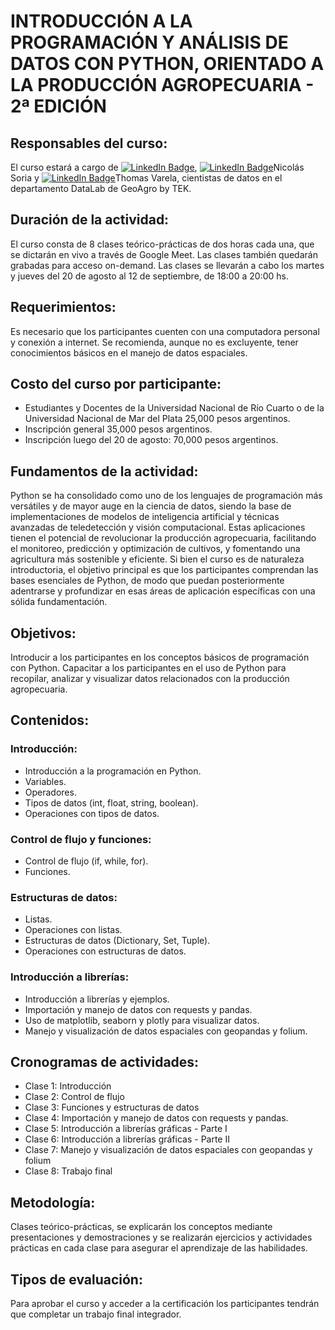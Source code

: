 # INTRODUCCIÓN A LA PROGRAMACIÓN Y ANÁLISIS DE DATOS CON PYTHON, ORIENTADO A LA PRODUCCIÓN AGROPECUARIA - 2ª EDICIÓN

## Responsables del curso: 
El curso estará a cargo de [![LinkedIn Badge](https://img.shields.io/badge/-marianobonelli-gray?style=flat&logo=linkedin&logoColor=white)](https://www.linkedin.com/in/mariano-francisco-bonelli/), [![LinkedIn Badge](https://img.shields.io/badge/-Nicolás_Soria-gray?style=flat&logo=linkedin&logoColor=white)]([https://www.linkedin.com/in/mariano-francisco-bonelli/](https://www.linkedin.com/in/nico-soria-465a55229/))Nicolás Soria y [![LinkedIn Badge](https://img.shields.io/badge/-thomasvarela-gray?style=flat&logo=linkedin&logoColor=white)](https://www.linkedin.com/in/mariano-francisco-bonelli/)Thomas Varela, cientistas de datos en el departamento DataLab de GeoAgro by TEK.

## Duración de la actividad: 
El curso consta de 8 clases teórico-prácticas de dos horas cada una, que se dictarán en vivo a través de Google Meet. Las clases también quedarán grabadas para acceso on-demand.
Las clases se llevarán a cabo los martes y jueves del 20 de agosto al 12 de septiembre, de 18:00 a 20:00 hs.

## Requerimientos: 
Es necesario que los participantes cuenten con una computadora personal y conexión a internet. Se recomienda, aunque no es excluyente, tener conocimientos básicos en el manejo de datos espaciales.

## Costo del curso por participante: 
* Estudiantes y Docentes de la Universidad Nacional de Río Cuarto o de la Universidad Nacional de Mar del Plata 25,000 pesos argentinos.
* Inscripción general 35,000 pesos argentinos.
* Inscripción luego del 20 de agosto: 70,000 pesos argentinos.

## Fundamentos de la actividad: 
Python se ha consolidado como uno de los lenguajes de programación más versátiles y de mayor auge en la ciencia de datos, siendo la base de implementaciones de modelos de inteligencia artificial y técnicas avanzadas de teledetección y visión computacional. Estas aplicaciones tienen el potencial de revolucionar la producción agropecuaria, facilitando el monitoreo, predicción y optimización de cultivos, y fomentando una agricultura más sostenible y eficiente. 
Si bien el curso es de naturaleza introductoria, el objetivo principal es que los participantes comprendan las bases esenciales de Python, de modo que puedan posteriormente adentrarse y profundizar en esas áreas de aplicación específicas con una sólida fundamentación.

## Objetivos: 
Introducir a los participantes en los conceptos básicos de programación con Python.
Capacitar a los participantes en el uso de Python para recopilar, analizar y visualizar datos relacionados con la producción agropecuaria.

## Contenidos:
### Introducción:
* Introducción a la programación en Python.
* Variables.
* Operadores.
* Tipos de datos (int, float, string, boolean).
* Operaciones con tipos de datos.
### Control de flujo y funciones:
* Control de flujo (if, while, for).
* Funciones.
### Estructuras de datos:
* Listas.
* Operaciones con listas.
* Estructuras de datos (Dictionary, Set, Tuple).
* Operaciones con estructuras de datos.
### Introducción a librerías:
* Introducción a librerías y ejemplos.
* Importación y manejo de datos con requests y pandas.
* Uso de matplotlib, seaborn y plotly para visualizar datos.
* Manejo y visualización de datos espaciales con geopandas y folium.

## Cronogramas de actividades:
* Clase 1: Introducción
* Clase 2: Control de flujo
* Clase 3: Funciones y estructuras de datos
* Clase 4: Importación y manejo de datos con requests y pandas.
* Clase 5: Introducción a librerías gráficas - Parte I
* Clase 6: Introducción a librerías gráficas - Parte II
* Clase 7: Manejo y visualización de datos espaciales con geopandas y folium
* Clase 8: Trabajo final

## Metodología: 
Clases teórico-prácticas, se explicarán los conceptos mediante presentaciones y demostraciones y se realizarán ejercicios y actividades prácticas en cada clase para asegurar el aprendizaje de las habilidades.

## Tipos de evaluación: 
Para aprobar el curso y acceder a la certificación los participantes tendrán que completar un trabajo final integrador.

